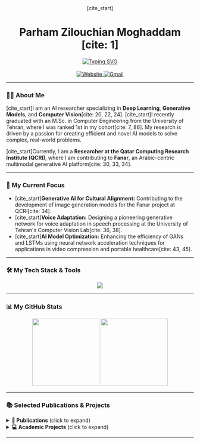 <div align="center">
  [cite_start]<h1>Parham Zilouchian Moghaddam [cite: 1]</h1>
  <a href="https://git.io/typing-svg"><img src="https://readme-typing-svg.herokuapp.com?font=Fira+Code&size=22&pause=1000&color=D96690&width=735&lines=AI+Researcher+%7C+Computer+Vision+%7C+Generative+Models" alt="Typing SVG" /></a>
</div>

<br>

<div align="center">
  <a href="https://parhamzm.github.io/">
    <img src="https://img-shields.io/badge/Website-d96690?style=for-the-badge&logo=About.me&logoColor=white" alt="Website">
  </a>
  <a href="mailto:p.zilouchian@gmail.com">
    <img src="https://img-shields.io/badge/Gmail-D14836?style=for-the-badge&logo=gmail&logoColor=white" alt="Gmail">
  </a>
  </div>

---

### 👨‍💻 About Me

[cite_start]I am an AI researcher specializing in **Deep Learning**, **Generative Models**, and **Computer Vision**[cite: 20, 22, 24]. [cite_start]I recently graduated with an M.Sc. in Computer Engineering from the University of Tehran, where I was ranked 1st in my cohort[cite: 7, 86]. My research is driven by a passion for creating efficient and novel AI models to solve complex, real-world problems.

[cite_start]Currently, I am a **Researcher at the Qatar Computing Research Institute (QCRI)**, where I am contributing to **Fanar**, an Arabic-centric multimodal generative AI platform[cite: 30, 33, 34].

---

### 🚀 My Current Focus

* [cite_start]**Generative AI for Cultural Alignment:** Contributing to the development of image generation models for the Fanar project at QCRI[cite: 34].
* [cite_start]**Voice Adaptation:** Designing a pioneering generative network for voice adaptation in speech processing at the University of Tehran's Computer Vision Lab[cite: 36, 38].
* [cite_start]**AI Model Optimization:** Enhancing the efficiency of GANs and LSTMs using neural network acceleration techniques for applications in video compression and portable healthcare[cite: 43, 45].

---

### 🛠️ My Tech Stack & Tools

<p align="center">
  <a href="https://skillicons.dev">
    <img src="https://skillicons.dev/icons?i=python,pytorch,tensorflow,keras,numpy,pandas,cpp,java,matlab,r,julia,js,html,css,react,django,nodejs,flask,fastapi,postgres,mysql,gcp,hadoop,git,docker,unity,vscode,pycharm" />
  </a>
</p>

---

### 📊 My GitHub Stats

<p align="center">
  <img height="180em" src="https://github-readme-stats.vercel.app/api?username=parhamzm&show_icons=true&theme=dracula&include_all_commits=true&count_private=true"/>
  <img height="180em" src="https://github-readme-stats.vercel.app/api/top-langs/?username=parhamzm&layout=compact&langs_count=8&theme=dracula"/>
</p>

---

### 📚 Selected Publications & Projects

<details>
<summary><strong>📝 Publications</strong> (click to expand)</summary>
<br>

- [cite_start]**NU-Class Net: A Novel Deep Learning-based Approach for Video Quality Enhancement** [cite: 62]  
  *P.Z. [cite_start]Moghaddam, Mehdi Modarressi, M.A. Sadeghi* *Elsevier Engineering Applications of Artificial Intelligence Journal, 2025* [cite: 63, 64]

- [cite_start]**Smart Memory: Deep Learning Acceleration In 3D-Stacked Memories** [cite: 65]  
  *SHSA Rezaei, P.Z. [cite_start]Moghaddam, Mehdi Modarressi* *Computer Architecture Letters (CAL) Journal, 2023* [cite: 65, 67]

- [cite_start]**Deep Learning based on Support Vector Machine (SVM)** [cite: 71]  
  *P.Z. Moghaddam, J.S. [cite_start]Sartakhti* *5th National Conference on Distributed Computing and Big Data Processing, 2019* [cite: 72, 73]

</details>

<details>
<summary><strong>💻 Academic Projects</strong> (click to expand)</summary>
<br>

- [cite_start]**Denoising Diffusion Probabilistic Models (DDPM):** Developed a DDPM to reduce noise and enhance image clarity for feature analysis[cite: 141].
- [cite_start]**Image Segmentation with U-Net:** Built an application for semantic segmentation of images from a self-driving car dataset[cite: 143, 145].
- [cite_start]**Music Generation with LSTMs:** Created an application using LSTM layers to generate music in different genres [cite: 154, 155][cite_start], with a focus on efficiency improvements via techniques like Delta-RNN and Quantization[cite: 156].
- [cite_start]**Car Detection with YOLO:** Developed an application to detect cars in street images and draw bounding boxes around them[cite: 149, 151].
- [cite_start]**Parkinson's Disease Classifier:** Designed multiple classifiers (KNN, DNN, etc.) using over 700 features, achieving 98.3% accuracy[cite: 161, 163].

</details>

---
